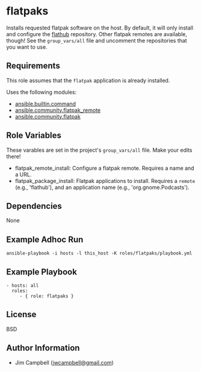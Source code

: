 flatpaks
========

Installs requested flatpak software on the host. By default, it will only install and configure
the [flathub](https://flathub.org/home) repository. Other flatpak remotes are available, though!
See the `group_vars/all` file and uncomment the repositories that you want to use.

Requirements
------------

This role assumes that the `flatpak` application is already installed.

Uses the following modules:

  * [ansible.builtin.command](https://docs.ansible.com/ansible/latest/collections/ansible/builtin/command_module.html)
  * [ansible.community.flatpak_remote](https://docs.ansible.com/ansible/latest/collections/community/general/flatpak_remote_module.html)
  * [ansible.community.flatpak](https://docs.ansible.com/ansible/latest/collections/community/general/flatpak_module.html)

Role Variables
--------------

These varables are set in the project's `group_vars/all` file. Make your edits there!

  * flatpak_remote_install: Configure a flatpak remote. Requires a name and a URL.
  * flatpak_package_install: Flatpak applications to install. Requires a `remote` (e.g.,
    'flathub'), and an application name (e.g., 'org.gnome.Podcasts').

Dependencies
------------

None

Example Adhoc Run
-----------------

`ansible-playbook -i hosts -l this_host -K roles/flatpaks/playbook.yml`

Example Playbook
----------------

    - hosts: all
      roles:
         - { role: flatpaks }

License
-------

BSD

Author Information
------------------

  * Jim Campbell (jwcampbell@gmail.com)
